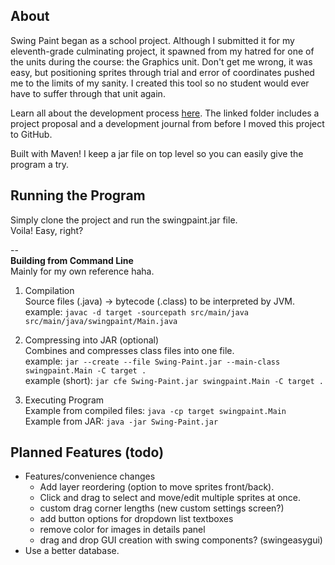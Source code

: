 
## About

Swing Paint began as a school project. Although I submitted it for my eleventh-grade culminating project, it spawned from my hatred for one of the units during the course: the Graphics unit. Don't get me wrong, it was easy, but positioning sprites through trial and error of coordinates pushed me to the limits of my sanity. I created this tool so no student would ever have to suffer through that unit again.

Learn all about the development process [here](https://drive.google.com/drive/folders/1pDX1jO8diyv3K6tVwmyDM7JcqeXboh26?usp=sharing). The linked folder includes a project proposal and a development journal from before I moved this project to GitHub.  

Built with Maven! I keep a jar file on top level so you can easily give the program a try.  

## Running the Program

Simply clone the project and run the swingpaint.jar file.  
Voila! Easy, right?  

--  
**Building from Command Line**  
Mainly for my own reference haha.

1. Compilation  
Source files (.java) -> bytecode (.class) to be interpreted by JVM.  
example: `javac -d target -sourcepath src/main/java src/main/java/swingpaint/Main.java`  

2. Compressing into JAR (optional)  
Combines and compresses class files into one file.  
example: `jar --create --file Swing-Paint.jar --main-class swingpaint.Main -C target .`  
example (short): `jar cfe Swing-Paint.jar swingpaint.Main -C target .`  

3. Executing Program  
Example from compiled files: `java -cp target swingpaint.Main`  
Example from JAR: `java -jar Swing-Paint.jar`  

## Planned Features (todo)

* Features/convenience changes
    * Add layer reordering (option to move sprites front/back).
    * Click and drag to select and move/edit multiple sprites at once.
    * custom drag corner lengths (new custom settings screen?)
    * add button options for dropdown list textboxes
    * remove color for images in details panel
    * drag and drop GUI creation with swing components? (swingeasygui)
* Use a better database.